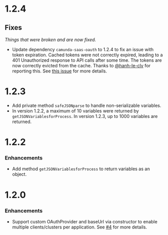 # 1.2.4

## Fixes

_Things that were broken and are now fixed._

-   Update dependency `camunda-saas-oauth` to 1.2.4 to fix an issue with token expiration. Cached tokens were not correctly expired, leading to a 401 Unauthorized response to API calls after some time. The tokens are now correctly evicted from the cache. Thanks to [@hanh-le-clv](https://github.com/hanh-le-clv) for reporting this. See [this issue](https://github.com/camunda-community-hub/camunda-8-sdk-node-js/issues/7) for more details.

# 1.2.3

-   Add private method `safeJSONparse` to handle non-serializable variables.
-   In version 1.2.2, a maximum of 10 variables were returned by `getJSONVariablesforProcess`. In version 1.2.3, up to 1000 variables are returned.

# 1.2.2

### Enhancements

-   Add method `getJSONVariablesforProcess` to return variables as an object.

# 1.2.0

### Enhancements

-   Support custom OAuthProvider and baseUrl via constructor to enable multiple clients/clusters per application. See [#4](https://github.com/camunda-community-hub/operate-client-node-js/issues/4) for more details.
